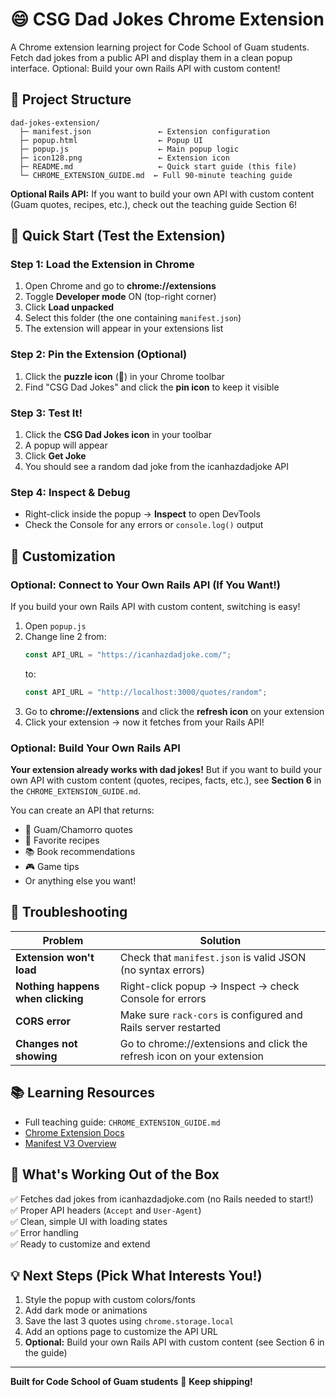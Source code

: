 # 😄 CSG Dad Jokes Chrome Extension

A Chrome extension learning project for Code School of Guam students. Fetch dad jokes from a public API and display them in a clean popup interface. Optional: Build your own Rails API with custom content!

## 📁 Project Structure

```
dad-jokes-extension/
  ├─ manifest.json               ← Extension configuration
  ├─ popup.html                  ← Popup UI
  ├─ popup.js                    ← Main popup logic
  ├─ icon128.png                 ← Extension icon
  ├─ README.md                   ← Quick start guide (this file)
  └─ CHROME_EXTENSION_GUIDE.md  ← Full 90-minute teaching guide
```

**Optional Rails API:** If you want to build your own API with custom content (Guam quotes, recipes, etc.), check out the teaching guide Section 6!

## 🚀 Quick Start (Test the Extension)

### Step 1: Load the Extension in Chrome

1. Open Chrome and go to **chrome://extensions**
2. Toggle **Developer mode** ON (top-right corner)
3. Click **Load unpacked**
4. Select this folder (the one containing `manifest.json`)
5. The extension will appear in your extensions list

### Step 2: Pin the Extension (Optional)

1. Click the **puzzle icon** (🧩) in your Chrome toolbar
2. Find "CSG Dad Jokes" and click the **pin icon** to keep it visible

### Step 3: Test It!

1. Click the **CSG Dad Jokes icon** in your toolbar
2. A popup will appear
3. Click **Get Joke**
4. You should see a random dad joke from the icanhazdadjoke API

### Step 4: Inspect & Debug

- Right-click inside the popup → **Inspect** to open DevTools
- Check the Console for any errors or `console.log()` output

## 🔧 Customization

### Optional: Connect to Your Own Rails API (If You Want!)

If you build your own Rails API with custom content, switching is easy!

1. Open `popup.js`
2. Change line 2 from:
   ```javascript
   const API_URL = "https://icanhazdadjoke.com/";
   ```
   to:
   ```javascript
   const API_URL = "http://localhost:3000/quotes/random";
   ```
3. Go to **chrome://extensions** and click the **refresh icon** on your extension
4. Click your extension → now it fetches from your Rails API!

### Optional: Build Your Own Rails API

**Your extension already works with dad jokes!** But if you want to build your own API with custom content (quotes, recipes, facts, etc.), see **Section 6** in the `CHROME_EXTENSION_GUIDE.md`.

You can create an API that returns:
- 🌴 Guam/Chamorro quotes
- 🍝 Favorite recipes
- 📚 Book recommendations
- 🎮 Game tips
- Or anything else you want!

## 🐛 Troubleshooting

| Problem | Solution |
|---------|----------|
| **Extension won't load** | Check that `manifest.json` is valid JSON (no syntax errors) |
| **Nothing happens when clicking** | Right-click popup → Inspect → check Console for errors |
| **CORS error** | Make sure `rack-cors` is configured and Rails server restarted |
| **Changes not showing** | Go to chrome://extensions and click the refresh icon on your extension |

## 📚 Learning Resources

- Full teaching guide: `CHROME_EXTENSION_GUIDE.md`
- [Chrome Extension Docs](https://developer.chrome.com/docs/extensions/mv3/)
- [Manifest V3 Overview](https://developer.chrome.com/docs/extensions/mv3/intro/)

## 🎯 What's Working Out of the Box

✅ Fetches dad jokes from icanhazdadjoke.com (no Rails needed to start!)  
✅ Proper API headers (`Accept` and `User-Agent`)  
✅ Clean, simple UI with loading states  
✅ Error handling  
✅ Ready to customize and extend  

## 💡 Next Steps (Pick What Interests You!)

1. Style the popup with custom colors/fonts
2. Add dark mode or animations
3. Save the last 3 quotes using `chrome.storage.local`
4. Add an options page to customize the API URL
5. **Optional:** Build your own Rails API with custom content (see Section 6 in the guide)

---

**Built for Code School of Guam students** 🌴 **Keep shipping!**

